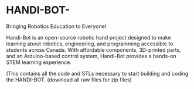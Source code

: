 # HANDI-BOT-
Bringing Robotics Education to Everyone!

Handi-Bot is an open-source robotic hand project designed to make learning about robotics, engineering, and programming accessible to students across Canada. With affordable components, 3D-printed parts, and an Arduino-based control system, Handi-Bot provides a hands-on STEM learning experience.

(This contains all the code and STLs necessary to start building and coding the HANDI-BOT. (download all raw files for zip files)
